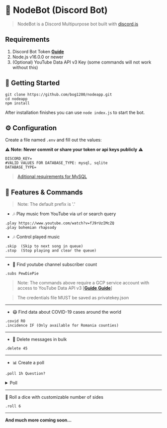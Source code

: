 # 🤖 NodeBot (Discord Bot)
> NodeBot is a Discord Multipurpose bot built with [discord.js](https://discord.js.org/)
## Requirements

1. Discord Bot Token **[Guide](https://discordjs.guide/preparations/setting-up-a-bot-application.html#creating-your-bot)**
2. Node.js v16.0.0 or newer
3. (Optional) YouTube Data API v3 Key (some commands will not work without this)



## 🚀 Getting Started
```
git clone https://github.com/bog1200/nodeapp.git
cd nodeapp
npm install
```

After installation finishes you can use `node index.js` to start the bot.

## ⚙️ Configuration

Create a file named `.env` and fill out the values:

⚠️ **Note: Never commit or share your token or api keys publicly** ⚠️

```env
DISCORD_KEY=
#VALID VALUES FOR DATABASE_TYPE: mysql, sqlite 
DATABASE_TYPE=
```

> [Aditional requirements for MySQL](https://github.com/Bog12555/nodeapp/wiki/Aditional-MySQL-requirements)

## 📝 Features & Commands

> Note: The default prefix is '.'

* 🎶 Play music from YouTube via url or search query

```
.play https://www.youtube.com/watch?v=fJ9rUzIMcZQ
.play bohemian rhapsody
```
* 🎶 Control played music
```
.skip  (Skip to next song in queue)
.stop  (Stop playing and clear the queue)
```

---
* 🔎 Find youtube channel subscriber count

```
.subs PewDiePie
```
> Note: The commands above require a GCP service account with access to YouTube Data API v3 [**[Guide](https://cloud.google.com/docs/authentication)**,**[Guide](https://developers.google.com/youtube/v3/getting-started)**]

> The credentials file MUST be saved as privatekey.json
---
* 😷 Find data about COVID-19 cases around the world
```
.covid RO
.incidence IF (Only available for Romania counties)
```

---
*  💬 Delete messages in bulk
```
.delete 45
```

---
* 📊 Create a poll
```
.poll 1h Question?
```
<details>
<summary>Poll</summary>
<img src=https://i.imgur.com/Mlyao2p.png>
</details>

---
🎲 Roll a dice with customizable number of sides
```
.roll 6
```

---
**And much more coming soon...**
